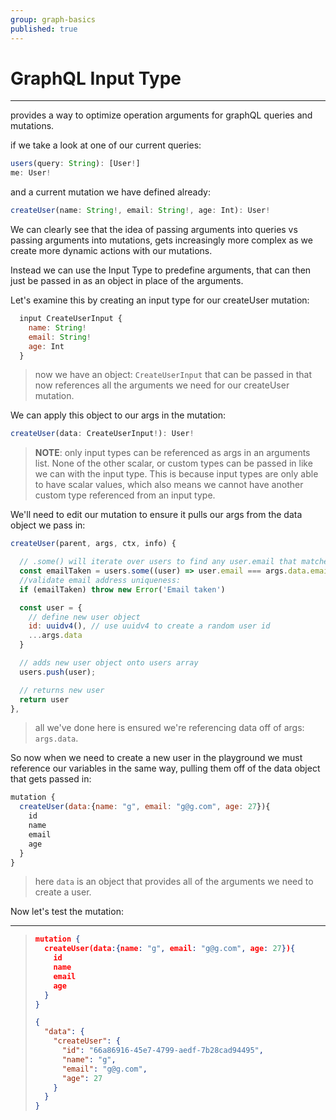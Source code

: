 ```yaml
---
group: graph-basics
published: true
---
```


# GraphQL Input Type

---------------------------------

provides a way to optimize operation arguments for graphQL queries and mutations.

if we take a look at one of our current queries:

```js
users(query: String): [User!]
me: User!
```

and a current mutation we have defined already:

```js
createUser(name: String!, email: String!, age: Int): User!
```

We can clearly see that the idea of passing arguments into queries vs passing arguments into mutations, gets increasingly more complex as we create more dynamic actions with our mutations.



Instead we can use the Input Type to predefine arguments, that can then just be passed in as an object in place of the arguments.

Let's examine this by creating an input type for our createUser mutation:

```js
  input CreateUserInput {
    name: String!
    email: String!
    age: Int
  }
```

> now we have an object: `CreateUserInput` that can be passed in that now references all the arguments we need for our createUser mutation.

We can apply this object to our args in the mutation:

```js
createUser(data: CreateUserInput!): User!
```

> **NOTE**: only input types can be referenced as args in an arguments list. None of the other scalar, or custom types can be passed in like we can with the input type. This is because input types are only able to have scalar values, which also means we cannot have another custom type referenced from an input type. 

We'll need to edit our mutation to ensure it pulls our args from the data object we pass in:

```js
createUser(parent, args, ctx, info) {

  // .some() will iterate over users to find any user.email that matches args.email
  const emailTaken = users.some((user) => user.email === args.data.email);
  //validate email address uniqueness:
  if (emailTaken) throw new Error('Email taken')

  const user = {
    // define new user object
    id: uuidv4(), // use uuidv4 to create a random user id
    ...args.data
  }

  // adds new user object onto users array
  users.push(user);

  // returns new user
  return user
},

```

> all we've done here is ensured we're referencing data off of args: `args.data`.



So now when we need to create a new user in the playground we must reference our variables in the same way, pulling them off of the data object that gets passed in:

```js
mutation {
  createUser(data:{name: "g", email: "g@g.com", age: 27}){
    id
    name
    email
    age
  }
}
```

> here `data` is an object that provides all of the arguments we need to create a user.





Now let's test the mutation:

---------------------------------

> ```json
> mutation {
>   createUser(data:{name: "g", email: "g@g.com", age: 27}){
>     id
>     name
>     email
>     age
>   }
> }
> ```
>
> ```json
> {
>   "data": {
>     "createUser": {
>       "id": "66a86916-45e7-4799-aedf-7b28cad94495",
>       "name": "g",
>       "email": "g@g.com",
>       "age": 27
>     }
>   }
> }
> ```
>
> 

